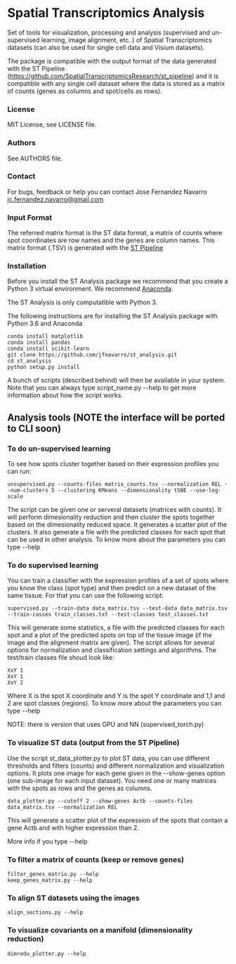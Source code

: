 # Spatial Transcriptomics Analysis 

Set of tools for visualization, processing and analysis (supervised and un-supervised learning,
image alignment, etc..) of Spatial Transcriptomics datasets (can also be used for single cell data
and Visium datasets).

The package is compatible with the output format of the data generated with the
ST Pipeline (https://github.com/SpatialTranscriptomicsResearch/st_pipeline) and 
it is compatible with any single cell dataset where the data is stored as 
a matrix of counts (genes as columns and spot/cells as rows).

### License
MIT License, see LICENSE file.

### Authors
See AUTHORS file.

### Contact
For bugs, feedback or help you can contact Jose Fernandez Navarro <jc.fernandez.navarro@gmail.com>

### Input Format
The referred matrix format is the ST data format, a matrix of counts where spot coordinates are row names
and the genes are column names. This matrix format (.TSV) is generated with the
[ST Pipeline](https://github.com/jfnavarro/st_pipeline)

### Installation
Before you install the ST Analysis package we recommend that you create a Python 3 virtual
environment. We recommend [Anaconda](https://anaconda.org/anaconda/python).

The ST Analysis is only computatible with Python 3. 

The following instructions are for installing the ST Analysis package with Python 3.6 and Anaconda

    conda install matplotlib
    conda install pandas
    conda install scikit-learn
    git clone https://github.com/jfnavarro/st_analysis.git
    cd st_analysis
    python setup.py install
    

A bunch of scripts (described behind) will then be available in your system.
Note that you can always type script_name.py --help to get more information
about how the script works. 

## Analysis tools (NOTE the interface will be ported to CLI soon)

### To do un-supervised learning
To see how spots cluster together based on their expression profiles you can run:

    unsupervised.py --counts-files matrix_counts.tsv --normalization REL --num-clusters 5 --clustering KMeans --dimensionality tSNE --use-log-scale 
    
The script can be given one or serveral datasets (matrices with counts). It will perform dimesionality reduction
and then cluster the spots together based on the dimesionality reduced space.
It generates a scatter plot of the clusters. 
It also generate a file with the predicted classes for each spot that can be used in other analysis.
To know more about the parameters you can type --help

### To do supervised learning
You can train a classifier with the expression profiles of a set of spots
where you know the class (spot type) and then predict on a new dataset
of the same tissue. For that you can use the following script:

    supervised.py --train-data data_matrix.tsv --test-data data_matrix.tsv --train-casses train_classes.txt --test-classes test_classes.txt
    
This will generate some statistics, a file with the predicted classes for each spot and a plot of
the predicted spots on top of the tissue image (if the image and the alignment matrix are given).
The script allows for several options for normalization and classification settings and algorithms. 
The test/train classes file shoud look like:

    XxY 1
    XxY 1
    XxY 2

Where X is the spot X coordinate and Y is the spot Y coordinate and 1,1 and 2 are
spot classes (regions).
To know more about the parameters you can type --help

NOTE: there is version that uses GPU and NN (supervised_torch.py)

### To visualize ST data (output from the ST Pipeline) 
Use the script st_data_plotter.py to plot ST data, you can use different thresholds and
filters (counts) and different normalization and visualization options. 
It plots one image for each gene given in the --show-genes option (one sub-image for each input dataset).
You need one or many matrices with the spots as rows and the genes as columns. 

    data_plotter.py --cutoff 2 --show-genes Actb --counts-files data_matrix.tsv --normalization REL
    
This will generate a scatter plot of the expression of the spots that contain a gene Actb and with higher expression than 2.

More info if you type --help
  
### To filter a matrix of counts (keep or remove genes)

    filter_genes_matrix.py --help
    keep_genes_matrix.py --help

### To align ST datasets using the images 

    align_sections.py --help
    
### To visualize covariants on a manifold (dimensionality reduction)

    dimredu_plotter.py --help
